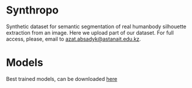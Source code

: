# Synthropo
Synthetic dataset for semantic segmentation of real humanbody silhouette extraction from an image. Here we upload part of our dataset. For full access, please, email to <a href="mailto:azat.absadyk@astanait.edu.kz">azat.absadyk@astanait.edu.kz</a>.

# Models
Best trained models, can be downloaded <a href="https://drive.google.com/drive/folders/1r1d9xq2UGvvRvlSP4Cc_vk94SY0j7wHE">here</a>
